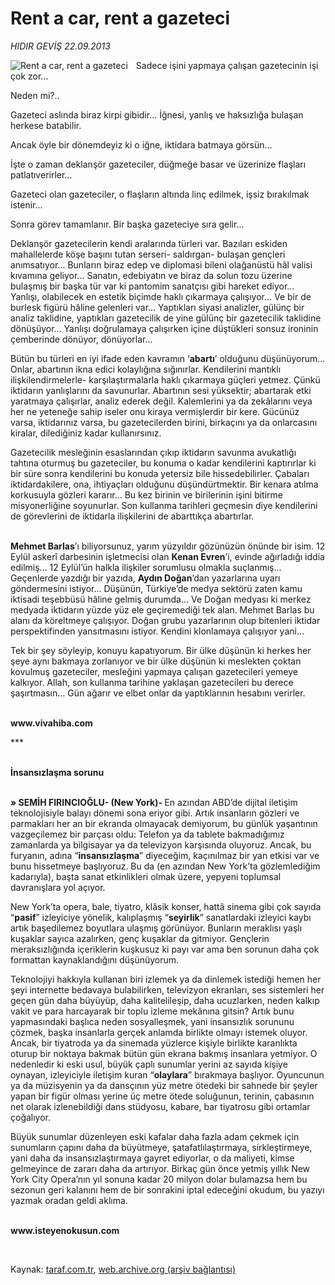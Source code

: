 # Rent a car, rent a gazeteci

*HIDIR GEVİŞ 22.09.2013*

<div class="yazi"><img align="left" alt="Rent a car, rent a gazeteci" border="0" src="http://www.taraf.com.tr/fotoraflar/makaleler/rent-a-car-rent-a-gazeteci_6431_orijinal.jpg" style="border-right-width:10px; border-color:#FFFFFF"/><p>Sadece işini yapmaya çalışan gazetecinin işi çok zor... </p>
<p>Neden mi?..</p>
<p>Gazeteci aslında biraz kirpi gibidir... İğnesi, yanlış ve haksızlığa bulaşan herkese batabilir.</p>
<p>Ancak öyle bir dönemdeyiz ki o iğne, iktidara batmaya görsün...                 </p>
<p>İşte o zaman deklanşör gazeteciler, düğmeğe basar ve üzerinize flaşları patlatıverirler...</p>
<p>Gazeteci olan gazeteciler, o flaşların altında linç edilmek, işsiz bırakılmak istenir...</p>
<p>Sonra görev tamamlanır. Bir başka gazeteciye sıra gelir...</p>
<p>Deklanşör gazetecilerin kendi aralarında türleri var. Bazıları eskiden mahallelerde köşe başını tutan serseri- saldırgan- bulaşan gençleri anımsatıyor... Bunların biraz edep ve diplomasi bileni olağanüstü hâl valisi kıvamına geliyor... Sanatın, edebiyatın ve biraz da solun tozu üzerine bulaşmış bir başka tür var ki pantomim sanatçısı gibi hareket ediyor... Yanlışı, olabilecek en estetik biçimde haklı çıkarmaya çalışıyor... Ve bir de burlesk figürü hâline gelenleri var... Yaptıkları siyasi analizler, gülünç bir analiz taklidine, yaptıkları gazetecilik de yine gülünç bir gazetecilik taklidine dönüşüyor... Yanlışı doğrulamaya çalışırken içine düştükleri sonsuz ironinin çemberinde dönüyor, dönüyorlar...</p>
<p>Bütün bu türleri en iyi ifade eden kavramın ‘<b>abartı</b>’ olduğunu düşünüyorum... Onlar, abartının ikna edici kolaylığına sığınırlar. Kendilerini mantıklı ilişkilendirmelerle- karşılaştırmalarla haklı çıkarmaya güçleri yetmez. Çünkü iktidarın yanlışlarını da savunurlar. Abartının sesi yüksektir; abartarak etki yaratmaya çalışırlar, analiz ederek değil. Kalemlerini ya da zekâlarını veya her ne yeteneğe sahip iseler onu kiraya vermişlerdir bir kere. Gücünüz varsa, iktidarınız varsa, bu gazetecilerden birini, birkaçını ya da onlarcasını kiralar, dilediğiniz kadar kullanırsınız.</p>
<p>Gazetecilik mesleğinin esaslarından çıkıp iktidarın savunma avukatlığı tahtına oturmuş bu gazeteciler, bu konuma o kadar kendilerini kaptırırlar ki bir süre sonra kendilerini bu konuda yetersiz bile hissedebilirler. Çabaları iktidardakilere, ona, ihtiyaçları olduğunu düşündürtmektir. Bir kenara atılma korkusuyla gözleri kararır... Bu kez birinin ve birilerinin işini bitirme misyonerliğine soyunurlar. Son kullanma tarihleri geçmesin diye kendilerini de görevlerini de iktidarla ilişkilerini de abarttıkça abartırlar.</p>
<p><b><br/>Mehmet Barlas</b>’ı biliyorsunuz, yarım yüzyıldır gözünüzün önünde bir isim. 12 Eylül askerî darbesinin işletmecisi olan <b>Kenan Evren</b>’i, evinde ağırladığı iddia edilmiş... 12 Eylül’ün halkla ilişkiler sorumlusu olmakla suçlanmış... Geçenlerde yazdığı bir yazıda, <b>Aydın Doğan</b>’dan yazarlarına uyarı göndermesini istiyor... Düşünün, Türkiye’de medya sektörü zaten kamu iktisadi teşebbüsü hâline gelmiş durumda... Ve Doğan medyası ki merkez medyada iktidarın yüzde yüz ele geçiremediği tek alan. Mehmet Barlas bu alanı da köreltmeye çalışıyor. Doğan grubu yazarlarının olup bitenleri iktidar perspektifinden yansıtmasını istiyor. Kendini klonlamaya çalışıyor yani... </p>
<p>Tek bir şey söyleyip, konuyu kapatıyorum. Bir ülke düşünün ki herkes her şeye aynı bakmaya zorlanıyor ve bir ülke düşünün ki meslekten çoktan kovulmuş gazeteciler, mesleğini yapmaya çalışan gazetecileri yemeye kalkıyor. Allah, son kullanma tarihine yaklaşan gazetecileri bu derece şaşırtmasın... Gün ağarır ve elbet onlar da yaptıklarının hesabını verirler.</p>
<p><b><br/>www.vivahiba.com</b></p>
<p>*** </p>
<p><b><br/>İnsansızlaşma sorunu</b></p>
<p><b><br/>» SEMİH FIRINCIOĞLU- (New York)- </b>En azından ABD’de dijital iletişim teknolojisiyle balayı dönemi sona eriyor gibi. Artık insanların gözleri ve parmakları her an bir ekranda olmayacak demiyorum, bu günlük yaşantının vazgeçilemez bir parçası oldu: Telefon ya da tablete bakmadığımız zamanlarda ya bilgisayar ya da televizyon karşısında oluyoruz. Ancak, bu furyanın, adına “<b>insansızlaşma</b>” diyeceğim, kaçınılmaz bir yan etkisi var ve bunu hissetmeye başlıyoruz. Bu da (en azından New York’ta gözlemlediğim kadarıyla), başta sanat etkinlikleri olmak üzere, yepyeni toplumsal davranışlara yol açıyor.</p>
<p>New York’ta opera, bale, tiyatro, klâsik konser, hattâ sinema gibi çok sayıda “<b>pasif</b>” izleyiciye yönelik, kalıplaşmış “<b>seyirlik</b>” sanatlardaki izleyici kaybı artık başedilemez boyutlara ulaşmış görünüyor. Bunların meraklısı yaşlı kuşaklar sayıca azalırken, genç kuşaklar da gitmiyor. Gençlerin meraksızlığında içeriklerin kuşkusuz ki payı var ama ben sorunun daha çok formattan kaynaklandığını düşünüyorum. </p>
<p>Teknolojiyi hakkıyla kullanan biri izlemek ya da dinlemek istediği hemen her şeyi internette bedavaya bulabilirken, televizyon ekranları, ses sistemleri her geçen gün daha büyüyüp, daha kalitelileşip, daha ucuzlarken, neden kalkıp vakit ve para harcayarak bir toplu izleme mekânına gitsin? Artık bunu yapmasındaki başlıca neden sosyalleşmek, yani insansızlık sorununu çözmek, başka insanlarla gerçek anlamda birlikte olmayı istemek oluyor. Ancak, bir tiyatroda ya da sinemada yüzlerce kişiyle birlikte karanlıkta oturup bir noktaya bakmak bütün gün ekrana bakmış insanlara yetmiyor. O nedenledir ki eski usul, büyük çaplı sunumlar yerini az sayıda kişiye oynayan, izleyiciyle iletişim kuran “<b>olaylara</b>” bırakmaya başlıyor. Oyuncunun ya da müzisyenin ya da dansçının yüz metre ötedeki bir sahnede bir şeyler yapan bir figür olması yerine üç metre ötede soluğunun, terinin, çabasının net olarak izlenebildiği dans stüdyosu, kabare, bar tiyatrosu gibi ortamlar çoğalıyor.</p>
<p>Büyük sunumlar düzenleyen eski kafalar daha fazla adam çekmek için sunumların çapını daha da büyütmeye, şatafatlılaştırmaya, sirkleştirmeye, yani daha da insansızlaştırmaya gayret ediyorlar, o da maliyeti, kimse gelmeyince de zararı daha da artırıyor. Birkaç gün önce yetmiş yıllık New York City Opera’nın yıl sonuna kadar 20 milyon dolar bulamazsa hem bu sezonun geri kalanını hem de bir sonrakini iptal edeceğini okudum, bu yazıyı yazmak oradan geldi aklıma.</p><b>
<p><br/>www.isteyenokusun.com</p>
<p></p></b> 
</div>

Kaynak: [taraf.com.tr](m), [web.archive.org (arşiv bağlantısı)](http://web.archive.org/web/20130925032848/http://taraf.com.tr:80/hidir-gevis-2/makale-rent-a-car-rent-a-gazeteci.htm)
